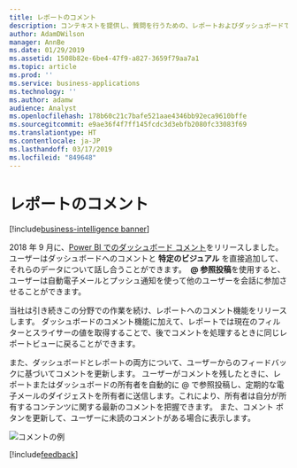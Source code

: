 ```yaml
---
title: レポートのコメント
description: コンテキストを提供し、質問を行うための、レポートおよびダッシュボードでのコメント。
author: AdamDWilson
manager: AnnBe
ms.date: 01/29/2019
ms.assetid: 1508b82e-6be4-47f9-a827-3659f79aa7a1
ms.topic: article
ms.prod: ''
ms.service: business-applications
ms.technology: ''
ms.author: adamw
audience: Analyst
ms.openlocfilehash: 178b60c21c7bafe521aae4346bb92eca9610bffe
ms.sourcegitcommit: e9ae36f4f7ff145fcdc3d3ebfb2080fc33083f69
ms.translationtype: HT
ms.contentlocale: ja-JP
ms.lasthandoff: 03/17/2019
ms.locfileid: "849648"
---
```

# <a name="report-commenting"></a>レポートのコメント

[!include[business-intelligence banner](../../includes/business-intelligence.md)]

2018 年 9 月に、[Power BI でのダッシュボード コメント](https://powerbi.microsoft.com/blog/announcing-dashboard-comments-in-power-bi/)をリリースしました。 ユーザーはダッシュボードへのコメントと **特定のビジュアル** を直接追加して、それらのデータについて話し合うことができます。  **\@ 参照投稿**を使用すると、ユーザーは自動電子メールとプッシュ通知を使って他のユーザーを会話に参加させることができます。 

当社は引き続きこの分野での作業を続け、レポートへのコメント機能をリリースします。 ダッシュボードのコメント機能に加えて、レポートでは現在のフィルターとスライサーの値を取得することで、後でコメントを処理するときに同じレポートビューに戻ることができます。

また、ダッシュボードとレポートの両方について、ユーザーからのフィードバックに基づいてコメントを更新します。  ユーザーがコメントを残したときに、レポートまたはダッシュボードの所有者を自動的に \@ で参照投稿し、定期的な電子メールのダイジェストを所有者に送信します。これにより、所有者は自分が所有するコンテンツに関する最新のコメントを把握できます。  また、コメント ボタンを更新して、ユーザーに未読のコメントがある場合に表示します。

![コメントの例](media/report-commenting.jpg "コメントの例")

[!include[feedback](../includes/service-feedback.md)]